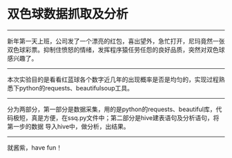 # 双色球数据抓取及分析
---

新年第一天上班，公司发了一个漂亮的红包，喜出望外，急忙打开，尼玛竟然一张双色球彩票。抑制住愤怒的情绪，发挥程序猿任劳任怨的良好品质，突然对双色球感兴趣了。

---
本次实验目的是看看红蓝球各个数字近几年的出现概率是否是均匀的，实现过程熟悉下python的requests、beautifulsoup工具。

---
分为两部分，第一部分是数据采集，用的是python的requests、beautiful库，代码极短，真是方便，在ssq.py文件中；第二部分是hive建表语句及分析语句，将第一步的数据
导入hive中，做分析，出结果。

---
就酱紫，have fun！
